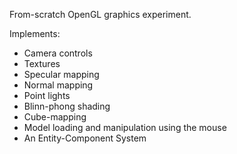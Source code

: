 From-scratch OpenGL graphics experiment.

Implements:
- Camera controls
- Textures
- Specular mapping
- Normal mapping
- Point lights
- Blinn-phong shading
- Cube-mapping
- Model loading and manipulation using the mouse
- An Entity-Component System
